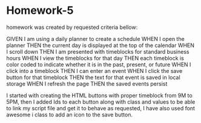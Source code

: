 # Homework-5

homework was created by requested criteria bellow:

GIVEN I am using a daily planner to create a schedule
WHEN I open the planner
THEN the current day is displayed at the top of the calendar
WHEN I scroll down
THEN I am presented with timeblocks for standard business hours
WHEN I view the timeblocks for that day
THEN each timeblock is color coded to indicate whether it is in the past, present, or future
WHEN I click into a timeblock
THEN I can enter an event
WHEN I click the save button for that timeblock
THEN the text for that event is saved in local storage
WHEN I refresh the page
THEN the saved events persist

I started with creating the HTML buttons with proper timeblock from 9M to 5PM, then I added Ids to each button along with class and values to be able to link my script file and get it to behave as requested, I have also used font awesome i class to add an icon to the save button. 
